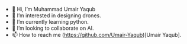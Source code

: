 - 👋 Hi, I’m Muhammad Umair Yaqub
- 👀 I’m interested in designing drones.
- 🌱 I’m currently learning python.
- 💞️ I’m looking to collaborate on AI.
- 📫 How to reach me (https://github.com/Umair-Yaqub)[Umair Yaqub].
